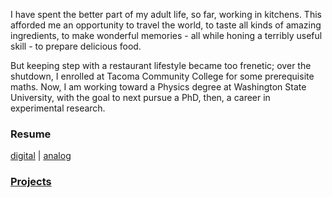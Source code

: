 I have spent the better part of my adult life, so far, working in kitchens. This afforded me an opportunity to travel the world, to taste all kinds of amazing ingredients, to make wonderful memories - all while honing a terribly useful skill - to prepare delicious food.

But keeping step with a restaurant lifestyle became too frenetic; over the shutdown, I enrolled at Tacoma Community College for some prerequisite maths. Now, I am working toward a Physics degree at Washington State University, with the goal to next pursue a PhD, then, a career in experimental research.

### Resume

[digital](/resume.pdf) | [analog](/resume.jpg)

### [Projects](/projects.md)
